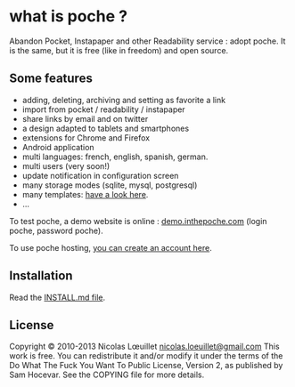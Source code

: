 # what is poche ?
Abandon Pocket, Instapaper and other Readability service : adopt poche. It is the same, but it is free (like in freedom) and open source. 

## Some features
* adding, deleting, archiving and setting as favorite a link
* import from pocket / readability / instapaper
* share links by email and on twitter
* a design adapted to tablets and smartphones
* extensions for Chrome and Firefox
* Android application
* multi languages: french, english, spanish, german.
* multi users (very soon!)
* update notification in configuration screen
* many storage modes (sqlite, mysql, postgresql)
* many templates: [have a look here](https://github.com/inthepoche/poche-themes).
* ...

To test poche, a demo website is online : [demo.inthepoche.com](http://demo.inthepoche.com) (login poche, password poche).

To use poche hosting, [you can create an account here](http://app.inthepoche.com/).

## Installation
Read the [INSTALL.md file](https://github.com/inthepoche/poche/blob/master/INSTALL.md).

## License
Copyright © 2010-2013 Nicolas Lœuillet <nicolas.loeuillet@gmail.com>
This work is free. You can redistribute it and/or modify it under the
terms of the Do What The Fuck You Want To Public License, Version 2,
as published by Sam Hocevar. See the COPYING file for more details.